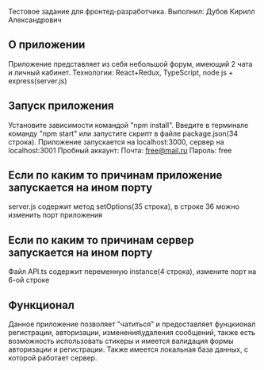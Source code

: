 Тестовое задание для фронтед-разработчика.
Выполнил: Дубов Кирилл Александрович

## О приложении

Приложение представляет из себя небольшой форум, имеющий 2 чата и личный кабинет.
Технологии: React+Redux, TypeScript, node js + express(server.js)

## Запуск приложения

Установите зависимости командой "npm install".
Введите в терминале команду "npm start" или запустите скрипт в файле package.json(34 строка).
Приложение запускается на localhost:3000, сервер на localhost:3001
Пробный аккаунт:
Почта: free@mail.ru
Пароль: free

## Если по каким то причинам приложение запускается на ином порту 

server.js содержит метод setOptions(35 строка), в строке 36 можно изменить порт приложения

## Если по каким то причинам сервер запускается на ином порту

Файл API.ts содержит переменную instance(4 строка), измените порт на 6-ой строке

## Функционал

Данное приложение позволяет "чатиться" и предоставляет фунцкионал регистрации, авторизации, изменения\удаления сообщений, также есть возможность использовать стикеры и имеется валидация формы авторизации и регистрации.
Также имеется локальная база данных, с которой работает сервер.

